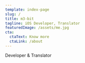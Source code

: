 ```yaml
---
template: index-page
slug: /
title: m3-bit
tagline: iOS Developer, Translator
featuredImage: /assets/me.jpg
cta:
  ctaText: Know more
  ctaLink: /about
---
```

Developer & Translator